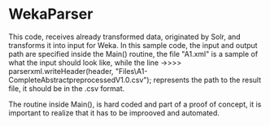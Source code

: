 # WekaParser

This code, receives already transformed data, originated by Solr, and transforms it into input for Weka.
In this sample code, the input and output path are specified inside the Main() routine, the file "A1.xml" is a sample of what the  input should look like, 
while the line 
->>>> parserxml.writeHeader(header, "Files\\A1-CompleteAbstractpreprocessedV1.0.csv");
represents the path to the result file, it should be in the .csv format.
 
The routine inside Main(), is hard coded and part of a proof of concept, it is important to realize that it has to be 
improoved and automated.
